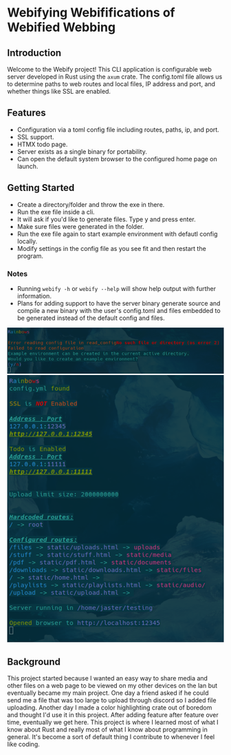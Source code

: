 # Webifying Webififications of Webified Webbing

## Introduction
Welcome to the Webify project!
This CLI application is configurable web server developed in Rust using the `axum` crate.
The config.toml file allows us to determine paths to web routes and local files, IP address and port, and whether things like SSL are enabled.

## Features
- Configuration via a toml config file including routes, paths, ip, and port.
- SSL support.
- HTMX todo page.
- Server exists as a single binary for portability.
- Can open the default system browser to the configured home page on launch.

## Getting Started
- Create a directory/folder and throw the exe in there.
- Run the exe file inside a cli.
- It will ask if you'd like to generate files. Type y and press enter.
- Make sure files were generated in the folder.
- Run the exe file again to start example environment with defautl config locally.
- Modify settings in the config file as you see fit and then restart the program.

### Notes
- Running `webify -h` or `webify --help` will show help output with further information.
- Plans for adding support to have the server binary generate source and compile a new binary with the user's config.toml and files embedded to be generated instead of the default config and files.

![screenshot](https://github.com/archification/webify/blob/main/images/noconfig.png)
![screenshot](https://github.com/archification/webify/blob/main/images/running.png)

## Background
This project started because I wanted an easy way to share media and other files on a web page to be viewed on my other devices on the lan but eventually became my main project.
One day a friend asked if he could send me a file that was too large to upload through discord so I added file uploading.
Another day I made a color highlighting crate out of boredom and thought I'd use it in this project.
After adding feature after feature over time, eventually we get here.
This project is where I learned most of what I know about Rust and really most of what I know about programming in general.
It's become a sort of default thing I contribute to whenever I feel like coding.
